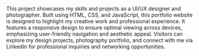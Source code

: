 This project showcases my skills and projects as a UI/UX designer and photographer. Built using HTML, CSS, and JavaScript, this portfolio website is designed to highlight my creative work and professional experience. It features a responsive design to ensure optimal viewing across devices, emphasizing user-friendly navigation and aesthetic appeal. Visitors can explore my design projects, photography portfolio, and connect with me via LinkedIn for professional inquiries and networking opportunities.

